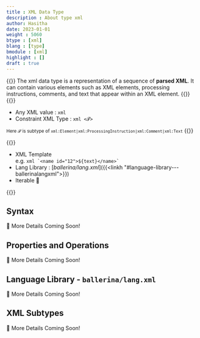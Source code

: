 ```yaml
---
title : XML Data Type
description : About type xml
author: Hasitha
date: 2023-01-01
weight : 5060
btype : [xml]
blang : [type]
bmodule : [xml]
highlight : []
draft : true
---
```


{{<md class="summary">}}
The xml data type is a representation of a sequence of **parsed XML**. It can contain various elements such as XML elements, processing instructions, comments, and text that appear within an XML element.
{{</md>}}
{{<md class="syntax">}}

* Any XML value : `xml`
* Constraint XML Type : `xml <𝓣>`

<small>Here 𝓣 is subtype of `xml:Element|xml:ProcessingInstruction|xml:Comment|xml:Text`</small>
{{</md>}}

{{<md class="tldr">}}

* XML Template <br> e.g. `` xml `<name id="12">${text}</name>` ``
* Lang Library : [*ballerina/lang.xml*]({{<linkh "#language-library---ballerinalangxml">}})
* Iterable 🔁

{{</md>}}
<!--more-->

## Syntax

🚧 More Details Coming Soon!

## Properties and Operations

🚧 More Details Coming Soon!

## Language Library - `ballerina/lang.xml`

🚧 More Details Coming Soon!

## XML Subtypes

🚧 More Details Coming Soon!
